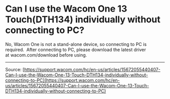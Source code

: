 # Can I use the Wacom One 13 Touch(DTH134) individually without connecting to PC?

No, Wacom One is not a stand-alone device, so connecting to PC is required.  After connecting to PC, please download the latest driver at wacom.com/download before using.

---
Source: [https://support.wacom.com/hc/en-us/articles/15672055440407-Can-I-use-the-Wacom-One-13-Touch-DTH134-individually-without-connecting-to-PC](https://support.wacom.com/hc/en-us/articles/15672055440407-Can-I-use-the-Wacom-One-13-Touch-DTH134-individually-without-connecting-to-PC)
